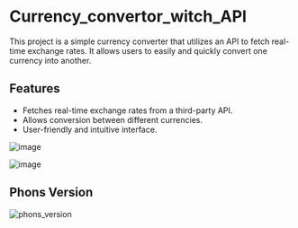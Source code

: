 # Currency_convertor_witch_API

This project is a simple currency converter that utilizes an API to fetch real-time exchange rates. It allows users to easily and quickly convert one currency into another.

## Features

- Fetches real-time exchange rates from a third-party API.
- Allows conversion between different currencies.
- User-friendly and intuitive interface.

![image](https://github.com/darkk03/Currency_convertor_witch_API/assets/89299212/d1ec3a5e-00b4-4184-ab1e-65941de2d7e3)

![image](https://github.com/darkk03/Currency_convertor_witch_API/assets/89299212/89a81357-1d52-4d3b-a3f9-afb44ea33393)

## Phons Version

![phons_version](https://github.com/darkk03/Currency_convertor_witch_API/assets/89299212/0ed410bf-6625-486a-8703-cd80c3c331b1)
